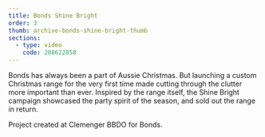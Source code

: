 ```yaml
---
title: Bonds Shine Bright
order: 3
thumb: archive-bonds-shine-bright-thumb
sections:
  - type: video
    code: 208622858
---
```

Bonds has always been a part of Aussie Christmas. But launching a custom Christmas range for the very first time made cutting through the clutter more important than ever. Inspired by the range itself, the Shine Bright campaign showcased the party spirit of the season, and sold out the range in return.

Project created at Clemenger BBDO for Bonds.
